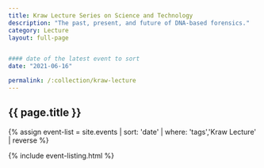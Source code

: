 ```yaml
---
title: Kraw Lecture Series on Science and Technology
description: "The past, present, and future of DNA-based forensics."
category: Lecture
layout: full-page


#### date of the latest event to sort
date: "2021-06-16"

permalink: /:collection/kraw-lecture
---
```

<section id="main-content">
<div class="grid-container large">
<section class="heading">
<h2 class="underline">{{ page.title }}</h2>
</section>

<div class="events-card-list fade-out-siblings">
{% assign event-list = site.events | sort: 'date' | where: 'tags','Kraw Lecture' | reverse %}

{% include event-listing.html %}
